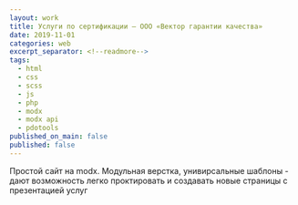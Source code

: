 ```yaml
---
layout: work
title: Услуги по сертификации — ООО «Вектор гарантии качества»
date: 2019-11-01
categories: web
excerpt_separator: <!--readmore-->
tags:
  - html
  - css
  - scss
  - js
  - php
  - modx
  - modx api
  - pdotools
published_on_main: false
published: false
---
```

Простой сайт на modx. Модульная верстка, унивирсальные шаблоны - дают возможность легко проктировать и создавать новые страницы с презентацией услуг
